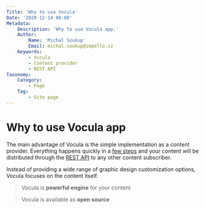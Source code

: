 ```yaml
---
Title: 'Why to use Vocula'
Date: '2020-12-14 08:00'
Metadata:
    Description: 'Why to use Vocula app.'
    Author:
        Name: 'Michal Soukup'
        Email: michal.soukup@impello.cz
    Keywords:
        - Vocula
        - Content provider
        - REST API
Taxonomy:
    Category:
        - Page
    Tag:
        - Site page
---
```

# Why to use Vocula app

The main advantage of Vocula is the simple implementation as a content provider.
Everything happens quickly in a [few steps](/start/) and your content will be distributed through the [REST API](/start/docs/) to any other content subscriber.

Instead of providing a wide range of graphic design customization options, Vocula focuses on the content itself.

> Vocula is **powerful engine** for your content

> Vocula is available as **open source**